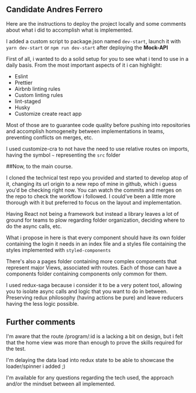 ## Candidate Andres Ferrero

Here are the instructions to deploy the project locally and some comments about what i did to accomplish what is implemented.

I added a custom script to package.json named `dev-start`, launch it with `yarn dev-start` or `npm run dev-start` after deploying the <b>Mock-API</b>

First of all, i wanted to do a solid setup for you to see what i tend to use in a daily basis. From the most important aspects of it i can highlight:

- Eslint
- Prettier
- Airbnb linting rules
- Custom linting rules
- lint-staged
- Husky
- Customize create react app

Most of those are to guarantee code quality before pushing into repositories and accomplish homogeneity between implementations in teams, preventing conflicts on merges, etc.

I used customize-cra to not have the need to use relative routes on imports, having the symbol `~` representing the `src` folder

##Now, to the main course.

I cloned the technical test repo you provided and started to develop atop of it, changing its url origin to a new repo of mine in github, which i guess you'd be checking right now. You can watch the commits and merges on the repo to check the workflow i followed. I could've been a little more thorough with it but preferred to focus on the layout and implementation.

Having React not being a framework but instead a library leaves a lot of ground for teams to plow regarding folder organization, deciding where to do the async calls, etc.

What i propose in here is that every component should have its own folder containing the login it needs in an index file and a styles file containing the styles implemented with `styled-components`

There's also a pages folder containing more complex components that represent major Views, associated with routes. Each of those can have a components folder containing components only common for them.

I used redux-saga because i consider it to be a very potent tool, allowing you to isolate async calls and logic that you want to do in between. Preserving redux philosophy (having actions be pure) and leave reducers having the less logic possible.

## Further comments

I'm aware that the route /program/:id is a lacking a bit on design, but i felt that the home view was more than enough to prove the skills required for the test.

I'm delaying the data load into redux state to be able to showcase the loader/spinner i added ;)

I'm available for any questions regarding the tech used, the approach and/or the mindset between all implemented.